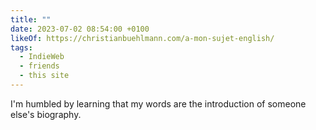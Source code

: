 ```yaml
---
title: ""
date: 2023-07-02 08:54:00 +0100
likeOf: https://christianbuehlmann.com/a-mon-sujet-english/
tags:
  - IndieWeb
  - friends
  - this site
---
```


I'm humbled by learning that my words are the introduction of someone else's biography.
